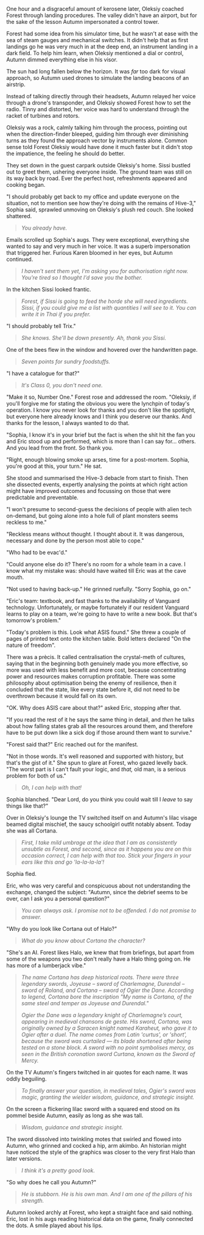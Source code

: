 One hour and a disgraceful amount of kerosene later, Oleksiy coached Forest through landing procedures. The valley didn't have an airport, but for the sake of the lesson Autumn impersonated a control tower. 

Forest had some idea from his simulator time, but he wasn't at ease with the sea of steam gauges and mechanical switches. It didn't help that as first landings go he was very much in at the deep end, an instrument landing in a dark field. To help him learn, when Oleksiy mentioned a dial or control, Autumn dimmed everything else in his visor.

The sun had long fallen below the horizon. It was _far_ too dark for visual approach, so  Autumn used drones to simulate the landing beacons of an airstrip. 

Instead of talking directly through their headsets, Autumn relayed her voice through a drone's transponder, and Oleksiy showed Forest how to set the radio. Tinny and distorted, her voice was hard to understand through the racket of turbines and rotors. 

Oleksiy was a rock, calmly talking him through the process, pointing out when the direction-finder bleeped, guiding him through ever diminishing turns as they found the approach vector by instruments alone. Common sense told Forest Oleksiy would have done it much faster but it didn't stop the impatience, the feeling he should do better. 

They set down in the guest carpark outside Oleksiy's home. Sissi bustled out to greet them, ushering everyone inside. The ground team was still on its way back by road. Ever the perfect host, refreshments appeared and cooking began. 

"I should probably get back to my office and update everyone on the situation, not to mention see how they're doing with the remains of Hive-3," Sophia said, sprawled unmoving on Oleksiy's plush red couch. She looked shattered.

> _You already have._

Emails scrolled up Sophia's augs. They were exceptional, everything she wanted to say and very much in her voice. It was a superb impersonation that triggered her. Furious Karen bloomed in her eyes, but Autumn continued.

> _I haven't sent them yet, I'm asking you for authorisation right now. You're tired so I thought I'd save you the bother._

In the kitchen Sissi looked frantic.

> _Forest, if Sissi is going to feed the horde she will need ingredients. Sissi, if you could give me a list with quantities I will see to it. You can write it in Thai if you prefer._

"I should probably tell Trix."

> _She knows. She'll be down presently. Ah, thank you Sissi._

One of the bees flew in the window and hovered over the handwritten page.

> _Seven points for sundry foodstuffs._

"I have a catalogue for that?"

> _It's Class 0, you don't need one._

"Make it so, Number One." Forest rose and addressed the room. "Oleksiy, if you'll forgive me for stating the obvious you were the lynchpin of today's operation. I know you never look for thanks and you don't like the spotlight, but everyone here already knows and I think you deserve our thanks. And thanks for the lesson, I always wanted to do that.

"Sophia, I know it's in your brief but the fact is when the shit hit the fan you and Eric stood up and performed, which is more than I can say for... others. And you lead from the front. So thank you.

"Right, enough blowing smoke up arses, time for a post-mortem. Sophia, you're good at this, your turn." He sat.

She stood and summarised the Hive-3 debacle from start to finish. Then she dissected events, expertly analysing the points at which right action might have improved outcomes and focussing on those that were predictable and preventable.

"I won't presume to second-guess the decisions of people with alien tech on-demand, but going alone into a hole full of plant monsters seems reckless to me."

"Reckless means without thought. I thought about it. It was dangerous, necessary and done by the person most able to cope."

"Who had to be evac'd."

"Could anyone else do it? There's no room for a whole team in a cave. I know what my mistake was: should have waited till Eric was at the cave mouth. 

"Not used to having back-up." He grinned ruefully. "Sorry Sophia, go on."

"Eric's team: textbook, and fast thanks to the availability of Vanguard technology. Unfortunately, or maybe fortunately if our resident Vanguard learns to play on a team, we're going to have to write a new book. But that's tomorrow's problem."

"Today's problem is this. Look what ASIS found." She threw a couple of pages of printed text onto the kitchen table. Bold letters declared "On the nature of freedom". 

There was a pr&egrave;cis. It called centralisation the crystal-meth of cultures, saying that in the beginning both genuinely made you more effective, so more was used with less benefit and more cost, because concentrating power and resources makes corruption profitable. There was some philosophy about optimisation being the enemy of resilience, then it concluded that the state, like every state before it, did not need to be overthrown because it would fall on its own.

"OK. Why does ASIS care about that?" asked Eric, stopping after that.

"If you read the rest of it he says the same thing in detail, and _then_ he talks about how falling states grab all the resources around them, and therefore have to be put down like a sick dog if those around them want to survive."

"Forest said that?" Eric reached out for the manifest.

"Not in those words. It's well reasoned and supported with history, but that's the gist of it." She spun to glare at Forest, who gazed levelly back. "The worst part is I can't fault your logic, and _that,_ old man, is a serious problem for both of us."

> _Oh, I can help with that!_

Sophia blanched. "Dear Lord, do you think you could wait till I _leave_ to say things like that?"

Over in Oleksiy's lounge the TV switched itself on and Autumn's lilac visage beamed digital mischief, the saucy schoolgirl outfit notably absent. Today she was all Cortana.

> _First, I take mild umbrage at the idea that I am as consistently unsubtle as Forest, and second, since as it happens you are on this occasion correct, I can help with that too. Stick your fingers in your ears like this and go 'la-la-la-la'!_

Sophia fled.

Eric, who was very careful and conspicuous about not understanding the exchange, changed the subject: "Autumn, since the debrief seems to be over, can I ask you a personal question?"

> _You can always ask. I promise not to be offended. I do not promise to answer._

"Why do you look like Cortana out of Halo?"

> _What do you know about Cortana the character?_

"She's an AI. Forest likes Halo, we knew that from briefings, but apart from some of the weapons you two don't really have a Halo thing going on. He has more of a lumberjack vibe."

> _The name Cortana has deep historical roots. There were three legendary swords, Joyeuse  – sword of Charlemagne, Durendal – sword of Roland, and Cortana – sword of Ogier the Dane. According to legend, Cortana bore the inscription "My name is Cortana, of the same steel and temper as Joyeuse and Durendal."_
>
> _Ogier the Dane was a legendary knight of Charlemagne’s court, appearing in medieval chansons de geste. His sword, Cortana, was originally owned by a Saracen knight named Karaheut, who gave it to Ogier after a duel. The name comes from Latin 'curtus', or 'short', because the sword was curtailed — its blade shortened after being tested on a stone block. A sword with no point symbolises mercy, as seen in the British coronation sword Curtana, known as the Sword of Mercy._

On the TV Autumn's fingers twitched in air quotes for each name. It was oddly beguiling.

> _To finally answer your question, in medieval tales, Ogier's sword was magic, granting the wielder wisdom, guidance, and strategic insight._

On the screen a flickering lilac sword with a squared end stood on its pommel beside Autumn, easily as long as she was tall.

> _Wisdom, guidance and strategic insight._

The sword dissolved into twinkling motes that swirled and flowed into Autumn, who grinned and cocked a hip, arm akimbo. An historian might have noticed the style of the graphics was closer to the very first Halo than later versions.

> _I think it's a pretty good look._

"So why does he call you Autumn?"

> _He is stubborn. He is his own man. And I am one of the pillars of his strength._

Autumn looked archly at Forest, who kept a straight face and said nothing. Eric, lost in his augs reading historical data on the game, finally connected the dots. A smile played about his lips.
